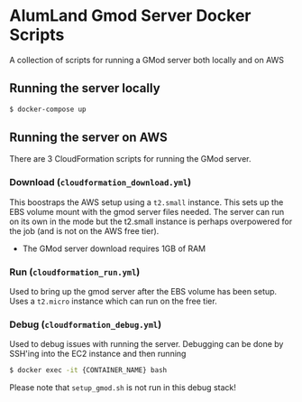 # AlumLand Gmod Server Docker Scripts

A collection of scripts for running a GMod server both locally and on AWS

## Running the server locally

```bash
$ docker-compose up
```

## Running the server on AWS

There are 3 CloudFormation scripts for running the GMod server.

### Download (`cloudformation_download.yml`)

This boostraps the AWS setup using a `t2.small` instance. This sets up the EBS volume mount with the gmod server files needed. The server can run on its own in the mode but the t2.small instance is perhaps overpowered for the job (and is not on the AWS free tier).
* The GMod server download requires 1GB of RAM

### Run (`cloudformation_run.yml`)

Used to bring up the gmod server after the EBS volume has been setup. Uses a `t2.micro` instance which can run on the free tier.

### Debug (`cloudformation_debug.yml`)

Used to debug issues with running the server. Debugging can be done by SSH'ing into the EC2 instance and then running

```bash
$ docker exec -it {CONTAINER_NAME} bash
```

Please note that `setup_gmod.sh` is not run in this debug stack!